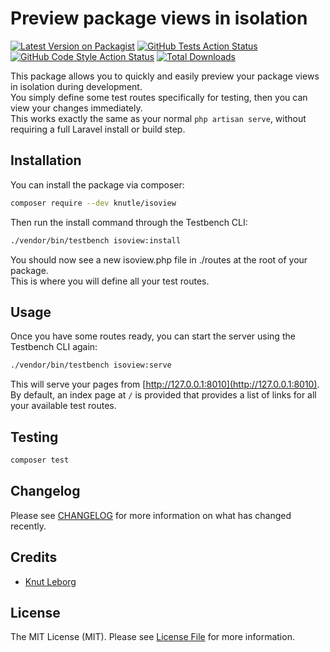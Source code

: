 # Preview package views in isolation

[![Latest Version on Packagist](https://img.shields.io/packagist/v/knutle/isoview.svg?style=flat-square)](https://packagist.org/packages/knutle/isoview)
[![GitHub Tests Action Status](https://img.shields.io/github/workflow/status/knutle/isoview/run-tests?label=tests)](https://github.com/knutle/isoview/actions?query=workflow%3Arun-tests+branch%3Amain)
[![GitHub Code Style Action Status](https://img.shields.io/github/workflow/status/knutle/isoview/Fix%20PHP%20code%20style%20issues?label=code%20style)](https://github.com/knutle/isoview/actions?query=workflow%3A"Fix+PHP+code+style+issues"+branch%3Amain)
[![Total Downloads](https://img.shields.io/packagist/dt/knutle/isoview.svg?style=flat-square)](https://packagist.org/packages/knutle/isoview)


This package allows you to quickly and easily preview your package views in isolation during development.  
You simply define some test routes specifically for testing, then you can view your changes immediately.   
This works exactly the same as your normal `php artisan serve`, without requiring a full Laravel install or build step.  

## Installation

You can install the package via composer:

```bash
composer require --dev knutle/isoview
```

Then run the install command through the Testbench CLI:

```bash
./vendor/bin/testbench isoview:install
```

You should now see a new isoview.php file in ./routes at the root of your package.   
This is where you will define all your test routes.


## Usage

Once you have some routes ready, you can start the server using the Testbench CLI again:

```bash
./vendor/bin/testbench isoview:serve
```

This will serve your pages from [http://127.0.0.1:8010](http://127.0.0.1:8010).  
By default, an index page at `/` is provided that provides a list of links for all your available test routes.

## Testing

```bash
composer test
```

## Changelog

Please see [CHANGELOG](CHANGELOG.md) for more information on what has changed recently.

## Credits

- [Knut Leborg](https://github.com/knutle)

## License

The MIT License (MIT). Please see [License File](LICENSE.md) for more information.
